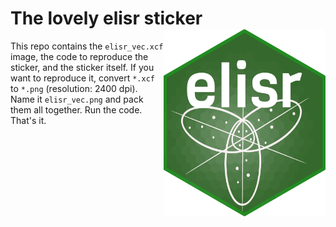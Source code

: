 # The lovely elisr sticker <img src='elisr.png' align="right" height="300"/>

This repo contains the `elisr_vec.xcf` image, the code to reproduce the
sticker, and the sticker itself. If you want to reproduce it, convert `*.xcf`
to `*.png` (resolution: 2400 dpi). Name it `elisr_vec.png` and pack them all
together.  Run the code. That's it.





